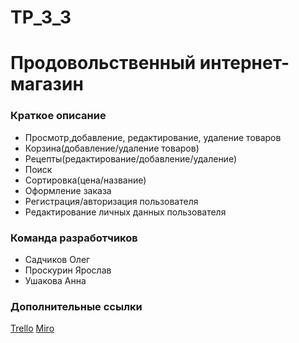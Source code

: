 # TP_3_3
# Продовольственный интернет-магазин
### Краткое описание
* Просмотр,добавление, редактирование, удаление товаров
* Корзина(добавление/удаление товаров)
* Рецепты(редактирование/добавление/удаление)
* Поиск
* Сортировка(цена/название)
* Оформление заказа
* Регистрация/авторизация пользователя
* Редактирование личных данных пользователя
### Команда разработчиков
* Садчиков Олег
* Проскурин Ярослав
* Ушакова Анна
### Дополнительные ссылки
[Trello](https://trello.com/b/YBszugLl/%D1%82%D0%BF-3-3)
[Miro](https://miro.com/app/board/uXjVOFAVB90=/?invite_link_id=535054746845)
